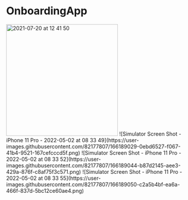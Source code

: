 # OnboardingApp


<img width="300" alt="2021-07-20 at 12 41 50" src="https://user-images.githubusercontent.com/82177807/166188976-b5bfed42-238c-4529-81c6-1ef186c37266.png">
![Simulator Screen Shot - iPhone 11 Pro - 2022-05-02 at 08 33 49](https://user-images.githubusercontent.com/82177807/166189029-0ebd6527-f067-41b4-9521-167cefcccd5f.png)
![Simulator Screen Shot - iPhone 11 Pro - 2022-05-02 at 08 33 52](https://user-images.githubusercontent.com/82177807/166189044-b87d2145-aee3-429a-876f-c8af75f3c571.png)
![Simulator Screen Shot - iPhone 11 Pro - 2022-05-02 at 08 33 55](https://user-images.githubusercontent.com/82177807/166189050-c2a5b4bf-ea6a-466f-837d-5bc12ce60ae4.png)
